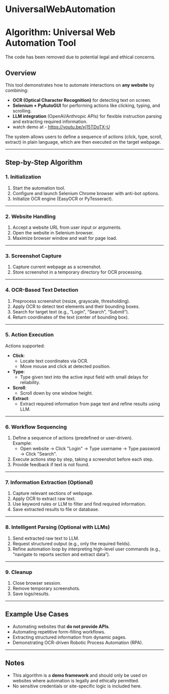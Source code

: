 # UniversalWebAutomation

# Algorithm: Universal Web Automation Tool

The code has been removed due to potential legal and ethical concerns.

## Overview
This tool demonstrates how to automate interactions on **any website** by combining:
- **OCR (Optical Character Recognition)** for detecting text on screen.
- **Selenium + PyAutoGUI** for performing actions like clicking, typing, and scrolling.
- **LLM integration** (OpenAI/Anthropic APIs) for flexible instruction parsing and extracting required information.
- watch demo at - https://youtu.be/xj15TDoTX-U

The system allows users to define a sequence of actions (click, type, scroll, extract) in plain language, which are then executed on the target webpage.

---

## Step-by-Step Algorithm

### 1. Initialization
1. Start the automation tool.
2. Configure and launch Selenium Chrome browser with anti-bot options.
3. Initialize OCR engine (EasyOCR or PyTesseract).

---

### 2. Website Handling
1. Accept a website URL from user input or arguments.
2. Open the website in Selenium browser.
3. Maximize browser window and wait for page load.

---

### 3. Screenshot Capture
1. Capture current webpage as a screenshot.
2. Store screenshot in a temporary directory for OCR processing.

---

### 4. OCR-Based Text Detection
1. Preprocess screenshot (resize, grayscale, thresholding).
2. Apply OCR to detect text elements and their bounding boxes.
3. Search for target text (e.g., “Login”, “Search”, “Submit”).
4. Return coordinates of the text (center of bounding box).

---

### 5. Action Execution
Actions supported:
- **Click**:  
  - Locate text coordinates via OCR.  
  - Move mouse and click at detected position.  
- **Type**:  
  - Type given text into the active input field with small delays for reliability.  
- **Scroll**:  
  - Scroll down by one window height.  
- **Extract**:  
  - Extract required information from page text and refine results using LLM.

---

### 6. Workflow Sequencing
1. Define a sequence of actions (predefined or user-driven).  
   Example:  
   - Open website → Click "Login" → Type username → Type password → Click "Search".  
2. Execute actions step by step, taking a screenshot before each step.  
3. Provide feedback if text is not found.

---

### 7. Information Extraction (Optional)
1. Capture relevant sections of webpage.  
2. Apply OCR to extract raw text.  
3. Use keyword rules or LLM to filter and find required information.  
4. Save extracted results to file or database.

---

### 8. Intelligent Parsing (Optional with LLMs)
1. Send extracted raw text to LLM.  
2. Request structured output (e.g., only the required fields).  
3. Refine automation loop by interpreting high-level user commands (e.g., “navigate to reports section and extract data”).

---

### 9. Cleanup
1. Close browser session.  
2. Remove temporary screenshots.  
3. Save logs/results.

---

## Example Use Cases
- Automating websites that **do not provide APIs**.  
- Automating repetitive form-filling workflows.  
- Extracting structured information from dynamic pages.  
- Demonstrating OCR-driven Robotic Process Automation (RPA).

---

## Notes
- This algorithm is a **demo framework** and should only be used on websites where automation is legally and ethically permitted.  
- No sensitive credentials or site-specific logic is included here.
